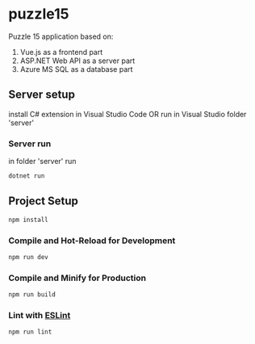# puzzle15

Puzzle 15 application based on: <br/>
  1) Vue.js as a frontend part <br/>
  2) ASP.NET Web API as a server part <br/>
  3) Azure MS SQL as a database part

## Server setup

install C# extension in Visual Studio Code
OR
run in Visual Studio folder 'server'

### Server run

in folder 'server' run

```sh
dotnet run
```



## Project Setup

```sh
npm install
```

### Compile and Hot-Reload for Development

```sh
npm run dev
```

### Compile and Minify for Production

```sh
npm run build
```

### Lint with [ESLint](https://eslint.org/)

```sh
npm run lint
```

